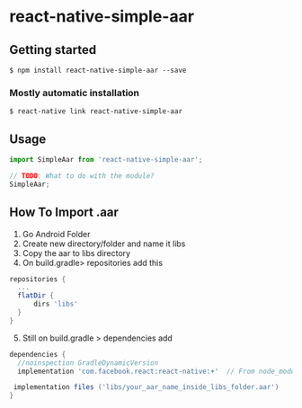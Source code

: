 # react-native-simple-aar

## Getting started

`$ npm install react-native-simple-aar --save`

### Mostly automatic installation

`$ react-native link react-native-simple-aar`

## Usage
```javascript
import SimpleAar from 'react-native-simple-aar';

// TODO: What to do with the module?
SimpleAar;
```

## How To Import .aar

1. Go Android Folder
2. Create new directory/folder and name it libs
3. Copy the aar to libs directory
4. On build.gradle> repositories add this
  ```gradle
  repositories {
    ...
    flatDir {
        dirs 'libs'
    }
  }
  ```
5. Still on build.gradle > dependencies add
  ```gradle
  dependencies {
    //noinspection GradleDynamicVersion
    implementation 'com.facebook.react:react-native:+'  // From node_modules

   implementation files ('libs/your_aar_name_inside_libs_folder.aar')
  }
  ```
  
